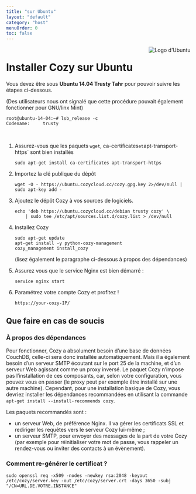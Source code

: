```yaml
---
title: "sur Ubuntu"
layout: "default"
category: "host"
menuOrder: 0
toc: false
---
```



<div style="height: 0; overflow: shown; text-align: right">
<img alt="Logo d’Ubuntu" src="/assets/images/ubuntu-logo.png">
</div>

# Installer Cozy sur Ubuntu

Vous devez être sous **Ubuntu 14.04 Trusty Tahr** pour pouvoir suivre les étapes ci-dessous.

(Des utilisateurs nous ont signalé que cette procédure pouvait également fonctionner pour GNU/linx Mint)

```
root@ubuntu-14-04:~# lsb_release -c
Codename:     trusty
```

<br>

1. Assurez-vous que les paquets `wget`, ca-certificates` et `apt-transport-https` sont bien installés
    ```
    sudo apt-get install ca-certificates apt-transport-https
    ```
2. Importez la clé publique du dépôt
    ```
    wget -O - https://ubuntu.cozycloud.cc/cozy.gpg.key 2>/dev/null | sudo apt-key add -
    ```
3. Ajoutez le dépôt Cozy à vos sources de logiciels.
    ```
    echo 'deb https://ubuntu.cozycloud.cc/debian trusty cozy' \
        | sudo tee /etc/apt/sources.list.d/cozy.list > /dev/null
    ```
4. Installez Cozy
    ```
    sudo apt-get update
    apt-get install -y python-cozy-management
    cozy_management install_cozy
    ```
    (lisez également le paragraphe ci-dessous à propos des dépendances)

5. Assurez vous que le service Nginx est bien démarré :
    ```
    service nginx start
    ```

6. Paramétrez votre compte Cozy et profitez !
    ```
    https://your-cozy-IP/
    ```

## Que faire en cas de soucis

### À propos des dépendances

Pour fonctionner, Cozy a absolument besoin d’une base de données CouchDB, celle-ci sera donc installée automatiquement. Mais il a également besoin d’un serveur SMTP écoutant sur le port 25 de la machine, et d’un serveur Web agissant comme un proxy inversé. Le paquet Cozy n’impose pas l’installation de ces composants, car, selon votre configuration, vous pouvez vous en passer (le proxy peut par exemple être installé sur une autre machine). Cependant, pour une installation basique de Cozy, vous devriez installer les dépendances recommandées en utilisant la commande `apt-get install --install-recommends cozy`.

Les paquets recommandés sont :

* un serveur Web, de préférence Nginx. Il va gérer les certificats SSL et rediriger les requêtes vers le serveur Cozy lui-même ;
* un serveur SMTP, pour envoyer des messages de la part de votre Cozy (par exemple pour réinitialiser votre mot de passe, vous rappeler un rendez-vous ou inviter des contacts à un évènement).

### Comment re-générer le certificat ?

    sudo openssl req -x509 -nodes -newkey rsa:2048 -keyout /etc/cozy/server.key -out /etc/cozy/server.crt -days 3650 -subj "/CN=URL.DE.VOTRE.INSTANCE"

